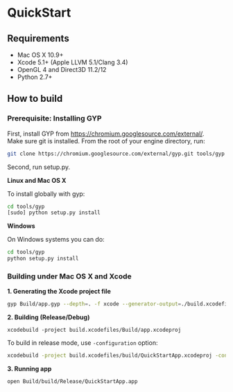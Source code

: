 # QuickStart

## Requirements

* Mac OS X 10.9+
* Xcode 5.1+ (Apple LLVM 5.1/Clang 3.4)
* OpenGL 4 and Direct3D 11.2/12
* Python 2.7+

## How to build

### Prerequisite: Installing GYP

First, install GYP from https://chromium.googlesource.com/external/.  
Make sure git is installed.
From the root of your engine directory, run:  
```bash
git clone https://chromium.googlesource.com/external/gyp.git tools/gyp
```

Second, run setup.py.

**Linux and Mac OS X**

To install globally with gyp:

```bash
cd tools/gyp
[sudo] python setup.py install
```

**Windows**

On Windows systems you can do:

```bash
cd tools/gyp
python setup.py install
```

### Building under Mac OS X and Xcode

**1. Generating the Xcode project file**

```bash
gyp Build/app.gyp --depth=. -f xcode --generator-output=./build.xcodefiles/
```

**2. Building (Release/Debug)**

```
xcodebuild -project build.xcodefiles/Build/app.xcodeproj
```

To build in release mode, use `-configuration` option:  
```bash
xcodebuild -project build.xcodefiles/build/QuickStartApp.xcodeproj -configuration Release
```

**3. Running app**

```bash
open Build/build/Release/QuickStartApp.app
```

